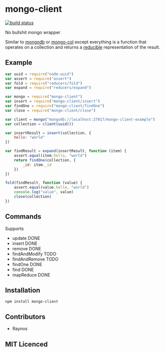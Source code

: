 # mongo-client

[![build status][1]][2]

No bullshit mongo wrapper

Similar to [mongodb][3] or [mongo-col][4] except everything is
    a function that operates on a collection and returns a
    [reducible][5] representation of the result.

## Example

```js
var uuid = require("node-uuid")
var assert = require("assert")
var fold = require("reducers/fold")
var expand = require("reducers/expand")

var mongo = require("mongo-client")
var insert = require("mongo-client/insert")
var findOne = require("mongo-client/findOne")
var close = require("mongo-client/close")

var client = mongo("mongodb://localhost:27017/mongo-client-example")
var collection = client(uuid())

var insertResult = insert(collection, {
    hello: "world"
})

var findResult = expand(insertResult, function (item) {
    assert.equal(item.hello, "world")
    return findOne(collection, {
        _id: item._id
    })
})

fold(findResult, function (value) {
    assert.equal(value.hello, "world")
    console.log("value", value)
    close(collection)
})
```

## Commands

Supports

 - update DONE
 - insert DONE
 - remove DONE
 - findAndModify TODO
 - findAndRemove TODO
 - findOne DONE
 - find DONE
 - mapReduce DONE

## Installation

`npm install mongo-client`

## Contributors

 - Raynos

## MIT Licenced


  [1]: https://secure.travis-ci.org/Raynos/mongo-client.png
  [2]: http://travis-ci.org/Raynos/mongo-client
  [3]: http://mongodb.github.com/node-mongodb-native/
  [4]: https://github.com/Raynos/mongo-col
  [5]: https://github.com/gozala/reducers
